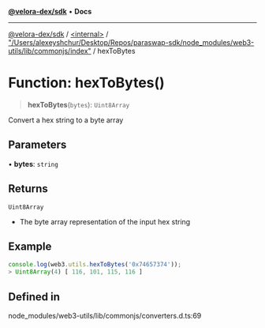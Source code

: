 [**@velora-dex/sdk**](../../../../README.md) • **Docs**

***

[@velora-dex/sdk](../../../../globals.md) / [\<internal\>](../../../README.md) / ["/Users/alexeyshchur/Desktop/Repos/paraswap-sdk/node\_modules/web3-utils/lib/commonjs/index"](../README.md) / hexToBytes

# Function: hexToBytes()

> **hexToBytes**(`bytes`): `Uint8Array`

Convert a hex string to a byte array

## Parameters

• **bytes**: `string`

## Returns

`Uint8Array`

- The byte array representation of the input hex string

## Example

```ts
console.log(web3.utils.hexToBytes('0x74657374'));
> Uint8Array(4) [ 116, 101, 115, 116 ]
```

## Defined in

node\_modules/web3-utils/lib/commonjs/converters.d.ts:69
